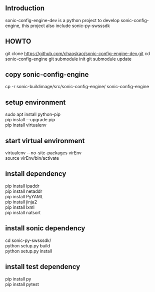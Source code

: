 ## Introduction
sonic-config-engine-dev is a python project to develop sonic-config-engine, this project also include sonic-py-swsssdk

## HOWTO
git clone https://github.com/chaoskao/sonic-config-engine-dev.git
cd sonic-config-engine
git submodule init
git submodule update

## copy sonic-config-engine
cp -r sonic-buildimage/src/sonic-config-engine/ sonic-config-engine

## setup environment
sudo apt install python-pip  
pip install --upgrade pip  
pip install virtualenv  

## start virtual environment
virtualenv --no-site-packages virEnv  
source virEnv/bin/activate

## install dependency
pip install ipaddr  
pip install netaddr  
pip install PyYAML  
pip install jinja2  
pip install lxml  
pip install natsort

## install sonic dependency
cd sonic-py-swsssdk/  
python setup.py build  
python setup.py install  

## install test dependency
pip install py  
pip install pytest
